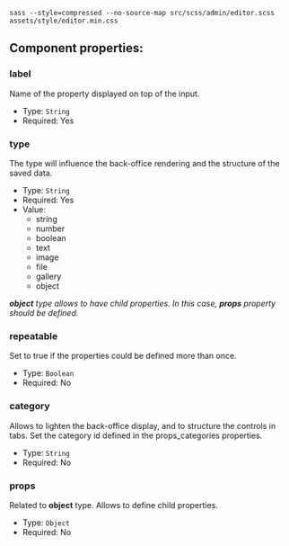 ```
sass --style=compressed --no-source-map src/scss/admin/editor.scss assets/style/editor.min.css
```

## Component properties:

### label

Name of the property displayed on top of the input.

- Type: `String`
- Required: Yes

### type

The type will influence the back-office rendering and the structure of the saved data.

- Type: `String`
- Required: Yes
- Value:
  - string
  - number
  - boolean
  - text
  - image
  - file
  - gallery
  - object

*__object__ type allows to have child properties.*
*In this case, __props__ property should be defined.*

### repeatable

Set to true if the properties could be defined more than once.

- Type: `Boolean`
- Required: No

### category

Allows to lighten the back-office display, and to structure the controls in tabs.
Set the category id defined in the props_categories properties.

- Type: `String`
- Required: No

### props

Related to __object__ type. Allows to define child properties.

- Type: `Object`
- Required: No